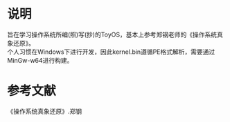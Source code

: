 # 说明
旨在学习操作系统所编(照)写(抄)的ToyOS，基本上参考郑钢老师的《操作系统真象还原》。  
个人习惯在Windows下进行开发，因此kernel.bin遵循PE格式解析，需要通过MinGw-w64进行构建。

# 参考文献
《操作系统真象还原》.郑钢
